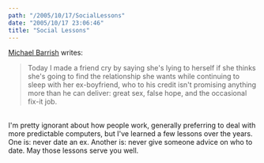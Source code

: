 ```yaml
---
path: "/2005/10/17/SocialLessons" 
date: "2005/10/17 23:06:46" 
title: "Social Lessons" 
---
```

<a href="http://oblivio.com/archives/05101701.html">Michael Barrish</a> writes:<br><blockquote>Today I made a friend cry by saying she's lying to herself if she thinks she's going to find the relationship she wants while continuing to sleep with her ex-boyfriend, who to his credit isn't promising anything more than he can deliver: great sex, false hope, and the occasional fix-it job.<br></blockquote><br>I'm pretty ignorant about how people work, generally preferring to deal with more predictable computers, but I've learned a few lessons over the years. One is: never date an ex. Another is: never give someone advice on who to date. May those lessons serve you well.